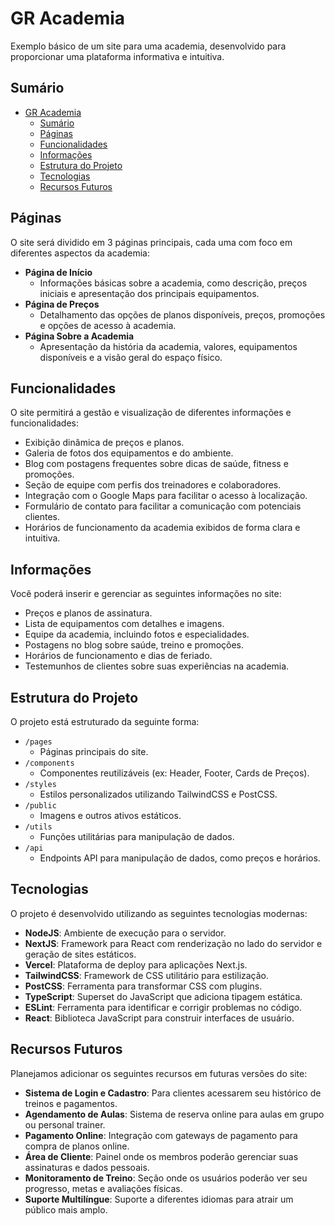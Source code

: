 # GR Academia

Exemplo básico de um site para uma academia, desenvolvido para proporcionar uma plataforma informativa e intuitiva.

## Sumário

- [GR Academia](#gr-academia)
  - [Sumário](#sumário)
  - [Páginas](#páginas)
  - [Funcionalidades](#funcionalidades)
  - [Informações](#informações)
  - [Estrutura do Projeto](#estrutura-do-projeto)
  - [Tecnologias](#tecnologias)
  - [Recursos Futuros](#recursos-futuros)

## Páginas

O site será dividido em 3 páginas principais, cada uma com foco em diferentes aspectos da academia:

- **Página de Início**
  - Informações básicas sobre a academia, como descrição, preços iniciais e apresentação dos principais equipamentos.
- **Página de Preços**
  - Detalhamento das opções de planos disponíveis, preços, promoções e opções de acesso à academia.
- **Página Sobre a Academia**
  - Apresentação da história da academia, valores, equipamentos disponíveis e a visão geral do espaço físico.

## Funcionalidades

O site permitirá a gestão e visualização de diferentes informações e funcionalidades:

- Exibição dinâmica de preços e planos.
- Galeria de fotos dos equipamentos e do ambiente.
- Blog com postagens frequentes sobre dicas de saúde, fitness e promoções.
- Seção de equipe com perfis dos treinadores e colaboradores.
- Integração com o Google Maps para facilitar o acesso à localização.
- Formulário de contato para facilitar a comunicação com potenciais clientes.
- Horários de funcionamento da academia exibidos de forma clara e intuitiva.

## Informações

Você poderá inserir e gerenciar as seguintes informações no site:

- Preços e planos de assinatura.
- Lista de equipamentos com detalhes e imagens.
- Equipe da academia, incluindo fotos e especialidades.
- Postagens no blog sobre saúde, treino e promoções.
- Horários de funcionamento e dias de feriado.
- Testemunhos de clientes sobre suas experiências na academia.

## Estrutura do Projeto

O projeto está estruturado da seguinte forma:

- `/pages`
  - Páginas principais do site.
- `/components`
  - Componentes reutilizáveis (ex: Header, Footer, Cards de Preços).
- `/styles`
  - Estilos personalizados utilizando TailwindCSS e PostCSS.
- `/public`
  - Imagens e outros ativos estáticos.
- `/utils`
  - Funções utilitárias para manipulação de dados.
- `/api`
  - Endpoints API para manipulação de dados, como preços e horários.

## Tecnologias

O projeto é desenvolvido utilizando as seguintes tecnologias modernas:

- **NodeJS**: Ambiente de execução para o servidor.
- **NextJS**: Framework para React com renderização no lado do servidor e geração de sites estáticos.
- **Vercel**: Plataforma de deploy para aplicações Next.js.
- **TailwindCSS**: Framework de CSS utilitário para estilização.
- **PostCSS**: Ferramenta para transformar CSS com plugins.
- **TypeScript**: Superset do JavaScript que adiciona tipagem estática.
- **ESLint**: Ferramenta para identificar e corrigir problemas no código.
- **React**: Biblioteca JavaScript para construir interfaces de usuário.

## Recursos Futuros

Planejamos adicionar os seguintes recursos em futuras versões do site:

- **Sistema de Login e Cadastro**: Para clientes acessarem seu histórico de treinos e pagamentos.
- **Agendamento de Aulas**: Sistema de reserva online para aulas em grupo ou personal trainer.
- **Pagamento Online**: Integração com gateways de pagamento para compra de planos online.
- **Área de Cliente**: Painel onde os membros poderão gerenciar suas assinaturas e dados pessoais.
- **Monitoramento de Treino**: Seção onde os usuários poderão ver seu progresso, metas e avaliações físicas.
- **Suporte Multilíngue**: Suporte a diferentes idiomas para atrair um público mais amplo.
